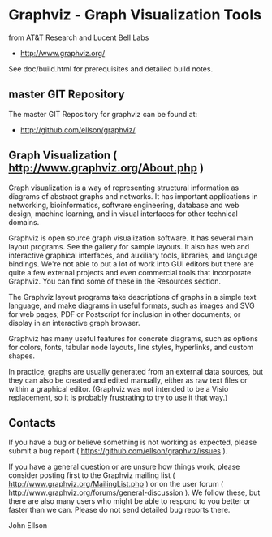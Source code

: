 # Graphviz - Graph Visualization Tools

from AT&T Research and Lucent Bell Labs
* http://www.graphviz.org/

See doc/build.html for prerequisites and detailed build notes.

## master GIT Repository

The master GIT Repository for graphviz can be found at:
* http://github.com/ellson/graphviz/

## Graph Visualization ( http://www.graphviz.org/About.php )

Graph visualization is a way of representing structural information as diagrams of abstract graphs and networks. It has important applications in networking, bioinformatics,  software engineering, database and web design, machine learning, and in visual interfaces for other technical domains.

Graphviz is open source graph visualization software. It has several main layout programs. See the gallery for sample layouts. It also has web and interactive graphical interfaces, and auxiliary tools, libraries, and language bindings. We're not able to put a lot of work into GUI editors but there are quite a few external projects and even commercial tools that incorporate Graphviz. You can find some of these in the Resources section.

The Graphviz layout programs take descriptions of graphs in a simple text language, and make diagrams in useful formats, such as images and SVG for web pages; PDF or Postscript for inclusion in other documents; or display in an interactive graph browser.

Graphviz has many useful features for concrete diagrams, such as options for colors, fonts, tabular node layouts, line styles, hyperlinks, and custom shapes.

In practice, graphs are usually generated from an external data sources, but they can also be created and edited manually, either as raw text files or within a graphical editor. (Graphviz was not intended to be a Visio replacement, so it is probably frustrating to try to use it that way.) 

## Contacts

If you have a bug or believe something is not working as expected, please submit a bug report ( https://github.com/ellson/graphviz/issues ).

If you have a general question or are unsure how things work, please consider posting first to the Graphviz mailing list ( http://www.graphviz.org/MailingList.php ) or on the user forum ( http://www.graphviz.org/forums/general-discussion ). We follow these, but there are also many users who might be able to respond to you better or faster than we can. Please do not send detailed bug reports there.

John Ellson
